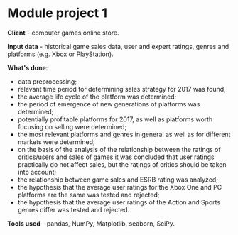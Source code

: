 # Module project 1

__Client__ - computer games online store.

__Input data__ - historical game sales data, user and expert ratings, genres and platforms (e.g. Xbox or PlayStation).

__What's done__:
- data preprocessing;
- relevant time period for determining sales strategy for 2017 was found;
- the average life cycle of the platform was determined;
- the period of emergence of new generations of platforms was determined;
- potentially profitable platforms for 2017, as well as platforms worth focusing on selling were determined;
- the most relevant platforms and genres in general as well as for different markets were determined;
- on the basis of the analysis of the relationship between the ratings of critics/users and sales of games it was concluded that user ratings practically do not affect sales, but the ratings of critics should be taken into account;
- the relationship between game sales and ESRB rating was analyzed;
- the hypothesis that the average user ratings for the Xbox One and PC platforms are the same was tested and rejected;
- the hypothesis that the average user ratings of the Action and Sports genres differ was tested and rejected.

__Tools used__ - pandas, NumPy, Matplotlib, seaborn, SciPy.